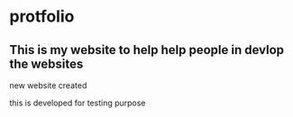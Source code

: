 # protfolio
## This is my website to help help people in devlop the websites 
new website created 

this is developed for testing purpose 
